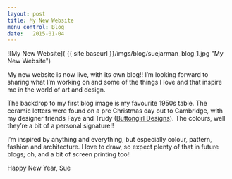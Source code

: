 ```yaml
---
layout: post
title: My New Website
menu_control: Blog
date:   2015-01-04
---
```


![My New Website]( {{ site.baseurl }}/imgs/blog/suejarman_blog_1.jpg "My New Website")

My new website is now live, with its own blog!! I’m looking
forward to sharing what I’m working on and some of the
things I love and that inspire me in the world of art and
design.

The backdrop to my first blog image is my favourite 1950s
table. The ceramic letters were found on a pre Christmas
day out to Cambridge, with my designer friends Faye and
Trudy ([Buttongirl Designs](http://buttongirl.co.uk)). The colours, well
they’re a bit of a personal signature!!

I’m inspired by anything and everything, but especially
colour, pattern, fashion and architecture. I love to draw,
so expect plenty of that in future blogs; oh, and a bit of
screen printing too!!

Happy New Year, Sue 
